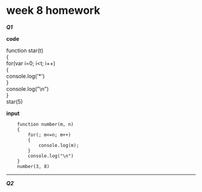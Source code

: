 # week 8 homework

**_Q1_**

**code**

function star(t)  
{  
    for(var i=0; i<t; i++)  
    {  
        console.log('*')  
    }  
    console.log("\n")  
}  
star(5)  

**input**


        function number(m, n)
        {
            for(; m<=n; m++)
            {
                console.log(m);
            }
            console.log("\n")
        }
        number(3, 8)

---

**_Q2_**